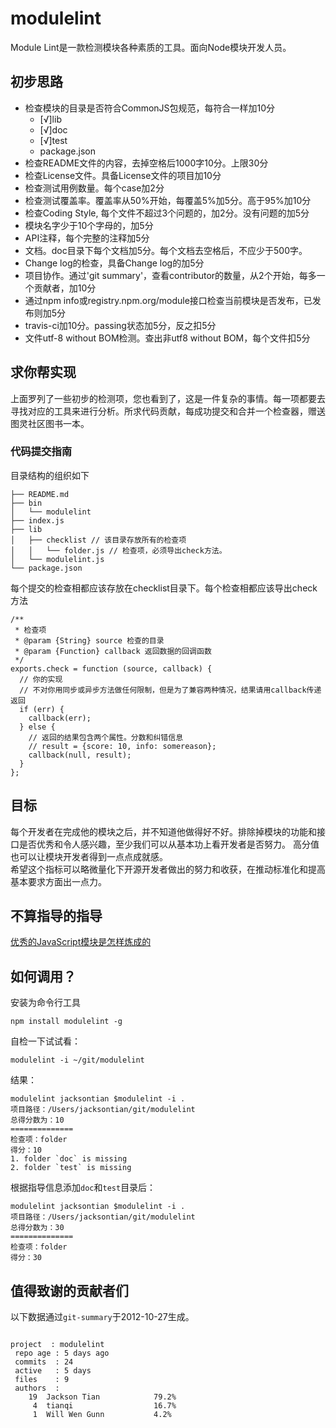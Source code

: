 modulelint
==========

Module Lint是一款检测模块各种素质的工具。面向Node模块开发人员。

## 初步思路

- 检查模块的目录是否符合CommonJS包规范，每符合一样加10分
  - [√]lib
  - [√]doc
  - [√]test
  - package.json
- 检查README文件的内容，去掉空格后1000字10分。上限30分
- 检查License文件。具备License文件的项目加10分
- 检查测试用例数量。每个case加2分
- 检查测试覆盖率。覆盖率从50%开始，每覆盖5%加5分。高于95%加10分
- 检查Coding Style, 每个文件不超过3个问题的，加2分。没有问题的加5分
- 模块名字少于10个字母的，加5分
- API注释，每个完整的注释加5分
- 文档。doc目录下每个文档加5分。每个文档去空格后，不应少于500字。
- Change log的检查，具备Change log的加5分
- 项目协作。通过'git summary'，查看contributor的数量，从2个开始，每多一个贡献者，加10分
- 通过npm info或registry.npm.org/module接口检查当前模块是否发布，已发布则加5分
- travis-ci加10分。passing状态加5分，反之扣5分
- 文件utf-8 without BOM检测。查出非utf8 without BOM，每个文件扣5分

## 求你帮实现
上面罗列了一些初步的检测项，您也看到了，这是一件复杂的事情。每一项都要去寻找对应的工具来进行分析。所求代码贡献，每成功提交和合并一个检查器，赠送图灵社区图书一本。

### 代码提交指南
目录结构的组织如下

```
├── README.md
├── bin
│   └── modulelint
├── index.js
├── lib
│   ├── checklist // 该目录存放所有的检查项
│   │   └── folder.js // 检查项，必须导出check方法。
│   └── modulelint.js
└── package.json
```

每个提交的检查相都应该存放在checklist目录下。每个检查相都应该导出check方法
```
/**
 * 检查项
 * @param {String} source 检查的目录
 * @param {Function} callback 返回数据的回调函数
 */
exports.check = function (source, callback) {
  // 你的实现
  // 不对你用同步或异步方法做任何限制，但是为了兼容两种情况，结果请用callback传递返回
  if (err) {
    callback(err);
  } else {
    // 返回的结果包含两个属性。分数和纠错信息
    // result = {score: 10, info: somereason};
    callback(null, result);
  }
};
```

## 目标
每个开发者在完成他的模块之后，并不知道他做得好不好。排除掉模块的功能和接口是否优秀和令人感兴趣，至少我们可以从基本功上看开发者是否努力。
高分值也可以让模块开发者得到一点点成就感。  
希望这个指标可以略微量化下开源开发者做出的努力和收获，在推动标准化和提高基本要求方面出一点力。  

## 不算指导的指导
[优秀的JavaScript模块是怎样炼成的](http://www.infoq.com/cn/articles/how-to-create-great-js-module)

## 如何调用？
安装为命令行工具

```
npm install modulelint -g
```

自检一下试试看：

```
modulelint -i ~/git/modulelint
```
结果：

```
modulelint jacksontian $modulelint -i .
项目路径：/Users/jacksontian/git/modulelint
总得分数为：10
==============
检查项：folder
得分：10
1. folder `doc` is missing
2. folder `test` is missing
```
根据指导信息添加`doc`和`test`目录后：

```
modulelint jacksontian $modulelint -i .
项目路径：/Users/jacksontian/git/modulelint
总得分数为：30
==============
检查项：folder
得分：30
```


## 值得致谢的贡献者们
以下数据通过`git-summary`于2012-10-27生成。

```

project  : modulelint
 repo age : 5 days ago
 commits  : 24
 active   : 5 days
 files    : 9
 authors  : 
    19	Jackson Tian            79.2%
     4	tianqi                  16.7%
     1	Will Wen Gunn           4.2%
```